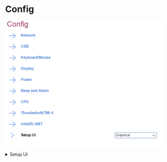 # Config #
![](./img/config.png)

<details><summary>Setup UI</summary>
One of 2 possible options for interface of Setup:

1.	Simple Text - enables simple text interface with navigation and actions available only via keys on a keyboard.
2.	**Graphical** - enables graphical interface with possibility to additionally use mouse for navigation and actions. Default.

| WMI Setting name | Values |
|:---|:---|
| SetupUI |  |
</details>